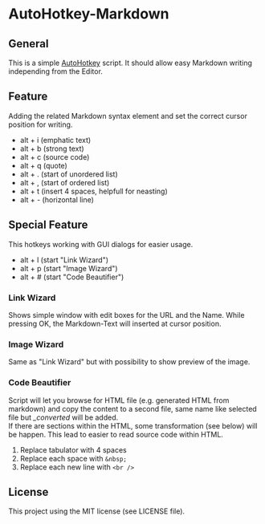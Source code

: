 # AutoHotkey-Markdown  
## General
This is a simple [AutoHotkey](http://www.autohotkey.com/) script. It should allow easy Markdown writing independing from the Editor.
## Feature
Adding the related Markdown syntax element and set the correct cursor position for writing.
  
* alt + i 	(emphatic text)
* alt + b	(strong text)
* alt + c	(source code)
* alt + q 	(quote)
* alt + .	(start of unordered list)
* alt + ,	(start of ordered list)
* alt + t	(insert 4 spaces, helpfull for neasting)
* alt + -	(horizontal line)
  
## Special Feature
This hotkeys working with GUI dialogs for easier usage.
  
* alt + l	(start "Link Wizard")
* alt + p	(start "Image Wizard")
* alt + #	(start "Code Beautifier")
  
### Link Wizard
Shows simple window with edit boxes for the URL and the Name. While pressing OK, the Markdown-Text will inserted at cursor position.
### Image Wizard
Same as "Link Wizard" but with possibility to show preview of the image.
### Code Beautifier
Script will let you browse for HTML file (e.g. generated HTML from  markdown) and copy the content to a second file, same name like selected file but *_converted* will be added.  
If there are **<code></code>** sections within the HTML, some transformation (see below) will be happen. This lead to easier to read source code within HTML.
  
1. Replace tabulator with 4 spaces
2. Replace each space with `&nbsp;`
3. Replace each new line with `<br />`

## License
This project using the MIT license (see LICENSE file).
